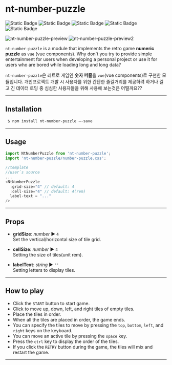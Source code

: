 nt-number-puzzle
==================

![Static Badge](https://img.shields.io/badge/vue_3-only-%234FC08D?style=for-the-badge)
![Static Badge](https://img.shields.io/badge/javascript-%23F7DF1E?style=for-the-badge)
![Static Badge](https://img.shields.io/badge/html-%23E34F26?style=for-the-badge&logo=html)
![Static Badge](https://img.shields.io/badge/sass-%23CC6699?style=for-the-badge)
![Static Badge](https://img.shields.io/badge/vite-bundler-%23646CFF?style=for-the-badge)

![nt-number-puzzle-preview](https://github.com/noistommy/nt-number-puzzle/assets/6008185/850e8fef-71ed-4be3-a2aa-72f2271e5635)
![nt-number-puzzle-preview2](https://github.com/noistommy/nt-number-puzzle/assets/6008185/f3e5fb67-0125-451a-8662-e7b7fc97c930)


`nt-number-puzzle` is a module that implements the retro game **numeric puzzle** as `vue` (vue components). Why don't you try to provide simple entertainment for users when developing a personal project or use it for users who are bored while loading long and long data?

`nt-number-puzzle`은 레트로 게임인 **숫자 퍼즐**을 `vue`(vue components)로 구현한 모듈입니다. 개인프로젝트 개발 시 사용자를 위한 간단한 즐길거리를 제공하려 하거나 길고 긴 데이터 로딩 중 심심한 사용자들을 위해 사용해 보는것은 어떨까요??

---
## Installation

```sh
 $ npm install nt-number-puzzle —-save
```
---
## Usage

```javascript
import NtNumberPuzzle from 'nt-number-puzzle';
import 'nt-number-puzzle/number-puzzle.css';

//template
//user`s source
...
<NtNumberPuzzle
  :grid-size="4" // default: 4
  :cell-size="4" // default: 4(rem)
  label-text = "..."
/>

```
---

## Props

* **gridSize**: _number_ ▶︎ `4`    
Set the vertical/horizontal size of tile grid.

* **cellSize**: _number_ ▶︎ `4`   
Setting the size of tiles(unit rem).

* **labelText**: _string_ ▶︎ `''`   
Setting letters to display tiles.

---

## How to play

* Click the `START` button to start game.
* Click to move up, down, left, and right tiles of empty tiles.
* Place the tiles in order.
* When all the tiles are placed in order, the game ends.
* You can specify the tiles to move by pressing the `top`, `bottom`, `left`, and `right` keys on the keyboard.
* You can move an active tile by pressing the `space` key.
* Press the `ctrl` key to display the order of the tiles.
* If you click the `RETRY` button during the game, the tiles will mix and restart the game.
---

